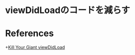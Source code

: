 

# viewDidLoadのコードを減らす



# References

+[Kill Your Giant viewDidLoad](https://thatthinginswift.com/kill-your-viewdidload/)